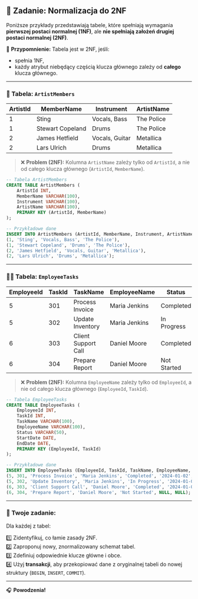 ## 🧩 Zadanie: Normalizacja do 2NF

Poniższe przykłady przedstawiają tabele, które spełniają wymagania **pierwszej postaci normalnej (1NF)**, ale **nie spełniają założeń drugiej postaci normalnej (2NF)**.

📌 **Przypomnienie:**
Tabela jest w 2NF, jeśli:
- spełnia 1NF,
- każdy atrybut niebędący częścią klucza głównego zależy od **całego** klucza głównego.

---

### 🎤 Tabela: `ArtistMembers`

| ArtistId | MemberName       | Instrument      | ArtistName   |
|----------|------------------|------------------|--------------|
| 1        | Sting            | Vocals, Bass     | The Police   |
| 1        | Stewart Copeland | Drums            | The Police   |
| 2        | James Hetfield   | Vocals, Guitar   | Metallica    |
| 2        | Lars Ulrich      | Drums            | Metallica    |

> ❌ **Problem (2NF):** Kolumna `ArtistName` zależy tylko od `ArtistId`, a nie od całego klucza głównego (`ArtistId`, `MemberName`).

```sql
-- Tabela ArtistMembers
CREATE TABLE ArtistMembers (
    ArtistId INT,
    MemberName VARCHAR(100),
    Instrument VARCHAR(100),
    ArtistName VARCHAR(100),
    PRIMARY KEY (ArtistId, MemberName)
);

-- Przykładowe dane
INSERT INTO ArtistMembers (ArtistId, MemberName, Instrument, ArtistName) VALUES
(1, 'Sting', 'Vocals, Bass', 'The Police'),
(1, 'Stewart Copeland', 'Drums', 'The Police'),
(2, 'James Hetfield', 'Vocals, Guitar', 'Metallica'),
(2, 'Lars Ulrich', 'Drums', 'Metallica');
```

---

### 🧑‍💼 Tabela: `EmployeeTasks`

| EmployeeId | TaskId | TaskName             | EmployeeName     | Status      | StartDate  | EndDate    |
|------------|--------|----------------------|------------------|-------------|------------|------------|
| 5          | 301    | Process Invoice      | Maria Jenkins    | Completed   | 2024-01-02 | 2024-01-03 |
| 5          | 302    | Update Inventory     | Maria Jenkins    | In Progress | 2024-01-04 | NULL       |
| 6          | 303    | Client Support Call  | Daniel Moore     | Completed   | 2024-01-05 | 2024-01-05 |
| 6          | 304    | Prepare Report       | Daniel Moore     | Not Started | NULL       | NULL       |

> ❌ **Problem (2NF):** Kolumna `EmployeeName` zależy tylko od `EmployeeId`, a nie od całego klucza głównego (`EmployeeId`, `TaskId`).

```sql
-- Tabela EmployeeTasks
CREATE TABLE EmployeeTasks (
    EmployeeId INT,
    TaskId INT,
    TaskName VARCHAR(100),
    EmployeeName VARCHAR(100),
    Status VARCHAR(50),
    StartDate DATE,
    EndDate DATE,
    PRIMARY KEY (EmployeeId, TaskId)
);

-- Przykładowe dane
INSERT INTO EmployeeTasks (EmployeeId, TaskId, TaskName, EmployeeName, Status, StartDate, EndDate) VALUES
(5, 301, 'Process Invoice', 'Maria Jenkins', 'Completed', '2024-01-02', '2024-01-03'),
(5, 302, 'Update Inventory', 'Maria Jenkins', 'In Progress', '2024-01-04', NULL),
(6, 303, 'Client Support Call', 'Daniel Moore', 'Completed', '2024-01-05', '2024-01-05'),
(6, 304, 'Prepare Report', 'Daniel Moore', 'Not Started', NULL, NULL);
```

---

### 🎯 Twoje zadanie:
Dla każdej z tabel:

1️⃣ Zidentyfikuj, co łamie zasady 2NF.  
2️⃣ Zaproponuj nowy, znormalizowany schemat tabel.  
3️⃣ Zdefiniuj odpowiednie klucze główne i obce.  
4️⃣ Użyj **transakcji**, aby przekopiować dane z oryginalnej tabeli do nowej struktury (`BEGIN`, `INSERT`, `COMMIT`).

---

🎧 **Powodzenia!**

